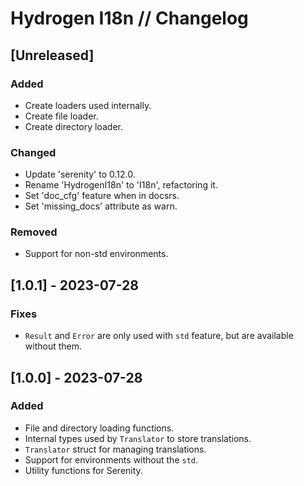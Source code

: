 # Hydrogen I18n // Changelog

## [Unreleased]

### Added

- Create loaders used internally.
- Create file loader.
- Create directory loader.

### Changed

- Update 'serenity' to 0.12.0.
- Rename 'HydrogenI18n' to 'I18n', refactoring it.
- Set 'doc_cfg' feature when in docsrs.
- Set 'missing_docs' attribute as warn.

### Removed

- Support for non-std environments.

## [1.0.1] - 2023-07-28

### Fixes

- `Result` and `Error` are only used with `std` feature, but are available without them.

## [1.0.0] - 2023-07-28

### Added

- File and directory loading functions.
- Internal types used by `Translator` to store translations.
- `Translator` struct for managing translations.
- Support for environments without the `std`.
- Utility functions for Serenity.
